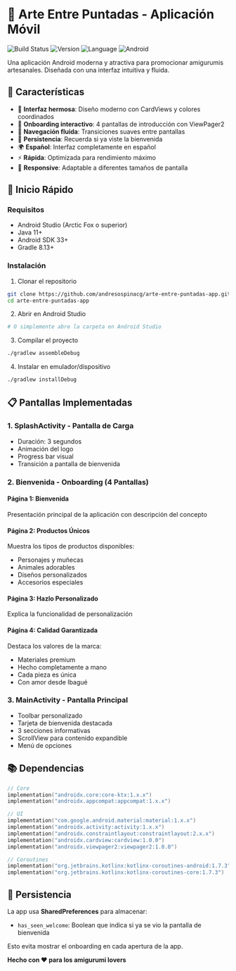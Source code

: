 # 🧵 Arte Entre Puntadas - Aplicación Móvil

![Build Status](https://img.shields.io/badge/build-passing-brightgreen)
![Version](https://img.shields.io/badge/version-1.0-blue)
![Language](https://img.shields.io/badge/language-Kotlin-orange)
![Android](https://img.shields.io/badge/android-13%2B-green)

Una aplicación Android moderna y atractiva para promocionar amigurumis artesanales. Diseñada con una interfaz intuitiva y fluida.

## 📱 Características

- 🎨 **Interfaz hermosa**: Diseño moderno con CardViews y colores coordinados
- 📸 **Onboarding interactivo**: 4 pantallas de introducción con ViewPager2
- 🔄 **Navegación fluida**: Transiciones suaves entre pantallas
- 💾 **Persistencia**: Recuerda si ya viste la bienvenida
- 🌍 **Español**: Interfaz completamente en español
- ⚡ **Rápida**: Optimizada para rendimiento máximo
- 📱 **Responsive**: Adaptable a diferentes tamaños de pantalla

## 🚀 Inicio Rápido

### Requisitos
- Android Studio (Arctic Fox o superior)
- Java 11+
- Android SDK 33+
- Gradle 8.13+

### Instalación

1. Clonar el repositorio
```bash
git clone https://github.com/andresospinacg/arte-entre-puntadas-app.git
cd arte-entre-puntadas-app
```

2. Abrir en Android Studio
```bash
# O simplemente abre la carpeta en Android Studio
```

3. Compilar el proyecto
```bash
./gradlew assembleDebug
```

4. Instalar en emulador/dispositivo
```bash
./gradlew installDebug
```

## 📋 Pantallas Implementadas

### 1. **SplashActivity** - Pantalla de Carga
- Duración: 3 segundos
- Animación del logo
- Progress bar visual
- Transición a pantalla de bienvenida

### 2. **Bienvenida** - Onboarding (4 Pantallas)

#### Página 1: Bienvenida
Presentación principal de la aplicación con descripción del concepto

#### Página 2: Productos Únicos
Muestra los tipos de productos disponibles:
- Personajes y muñecas
- Animales adorables
- Diseños personalizados
- Accesorios especiales

#### Página 3: Hazlo Personalizado
Explica la funcionalidad de personalización

#### Página 4: Calidad Garantizada
Destaca los valores de la marca:
- Materiales premium
- Hecho completamente a mano
- Cada pieza es única
- Con amor desde Ibagué

### 3. **MainActivity** - Pantalla Principal
- Toolbar personalizado
- Tarjeta de bienvenida destacada
- 3 secciones informativas
- ScrollView para contenido expandible
- Menú de opciones

## 📚 Dependencias

```kotlin
// Core
implementation("androidx.core:core-ktx:1.x.x")
implementation("androidx.appcompat:appcompat:1.x.x")

// UI
implementation("com.google.android.material:material:1.x.x")
implementation("androidx.activity:activity:1.x.x")
implementation("androidx.constraintlayout:constraintlayout:2.x.x")
implementation("androidx.cardview:cardview:1.0.0")
implementation("androidx.viewpager2:viewpager2:1.0.0")

// Coroutines
implementation("org.jetbrains.kotlinx:kotlinx-coroutines-android:1.7.3")
implementation("org.jetbrains.kotlinx:kotlinx-coroutines-core:1.7.3")
```

## 🔐 Persistencia

La app usa **SharedPreferences** para almacenar:
- `has_seen_welcome`: Boolean que indica si ya se vio la pantalla de bienvenida

Esto evita mostrar el onboarding en cada apertura de la app.


**Hecho con ❤️ para los amigurumi lovers**
